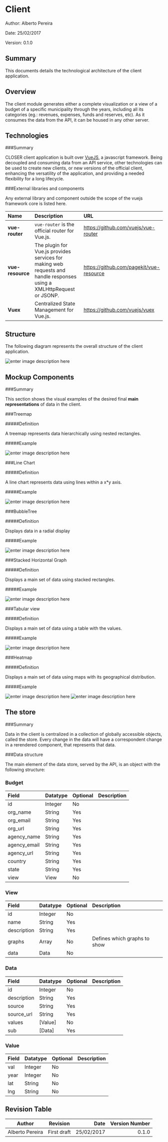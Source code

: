 Client
=======
Author: Alberto Pereira

Date: 25/02/2017

Version: 0.1.0

Summary
--------

This documents details the technological architecture of the client application. 

Overview
---------

The client module generates either a complete visualization or a view of a budget of a specific municipality through the years, including all its categories (eg.: revenues, expenses, funds and reserves, etc). As it consumes the data from the API, it can be housed in any other server.


Technologies
------------

###Summary

CLOSER client application is built over [VueJS](https://vuejs.org/), a javascript framework. Being decoupled and consuming data from an API service, other technologies can be used to create new clients, or new versions of the official client, enhancing the versatility of the application, and providing a needed flexibility for a long lifecycle.
 

###External libraries and components

Any external library and component outside the scope of the vuejs framework core is listed here.

| Name | Description | URL |
|:--------|:--------------|:------|
|**vue-router** | `vue-router` is the official router for Vue.js. | https://github.com/vuejs/vue-router |
|**vue-resource**| The plugin for Vue.js provides services for making web requests and handle responses using a XMLHttpRequest or JSONP. | https://github.com/pagekit/vue-resource |
|**Vuex**| Centralized State Management for Vue.js. | https://github.com/vuejs/vuex | 


Structure
---------

The following diagram represents the overall structure of the client application.

![enter image description here](http://albertopereira.com/images/vuex_structure_diagram.png)



Mockup Components
--------------

###Summary

This section shows the visual examples of the desired final **main representations** of data in the client.

###Treemap

#####Definition

A treemap represents data hierarchically using nested rectangles.

#####Example

![enter image description here](http://albertopereira.com/images/card.png)

###Line Chart

#####Definition

A line chart represents data using lines within a x*y axis.

#####Example

![enter image description here](http://albertopereira.com/images/graph.png)

###BubbleTree

#####Definition

Displays data in a radial display

#####Example

![enter image description here](http://albertopereira.com/images/bubbletree.png)

###Stacked Horizontal Graph

#####Definition

Displays a main set of data using stacked rectangles.

#####Example

![enter image description here](http://albertopereira.com/images/stacked_horizontal_graph.png)


###Tabular view

#####Definition

Displays a main set of data using a table with the values.

#####Example

![enter image description here](http://albertopereira.com/images/tabular.png)


###Heatmap

#####Definition

Displays a main set of data using maps with its geographical distribution.

#####Example

![enter image description here](http://albertopereira.com/images/heatmap_1.png)
![enter image description here](http://albertopereira.com/images/heatmap_2.png)


The store
---------

###Summary

Data in the client is centralized in a collection of globally accessible objects, called the store. Every change in the data will have a correspondent change in a rerendered component, that represents that data.

###Data structure

The main element of the data store, served by the API, is an object with the following structure:

### Budget

| Field | Datatype | Optional | Description |
|:------|:---------|:---------|:------------|
| id    | Integer  | No       |             |
| org_name | String | Yes | |
| org_email | String | Yes | |
| org_url | String | Yes | |
| agency_name | String | Yes | |
| agency_email | String | Yes | |
| agency_url | String | Yes | |
| country | String | Yes | |
| state | String | Yes | |
| view  | View | No | | 

### View

| Field | Datatype | Optional | Description |
|:------|:---------|:---------|:------------|
| id    | Integer  | No       |             |
| name  | String   | Yes      |             |
| description  | String   | Yes      |             |
| graphs | Array | No | Defines which graphs to show |
| data | Data | No | |

### Data

| Field | Datatype | Optional | Description |
|:------|:---------|:---------|:------------|
| id    | Integer  | No       |             |
| description  | String   | Yes      |             |
| source  | String   | Yes      |             |
| source_url  | String   | Yes      |             |
| values | [Value] | No | |
| sub | [Data] | Yes | |

### Value

| Field | Datatype | Optional | Description |
|:------|:---------|:---------|:------------|
| val    | Integer  | No       |             |
| year    | Integer  | No       |             |
| lat    | String  | No       |             |
| lng    | String  | No       |             |



Revision Table
--------------

| Author   | Revision      | Date  | Version Number |
|----------|:-------------:|------:|----------------:|
| Alberto Pereira | First draft | 25/02/2017 | 0.1.0 |

